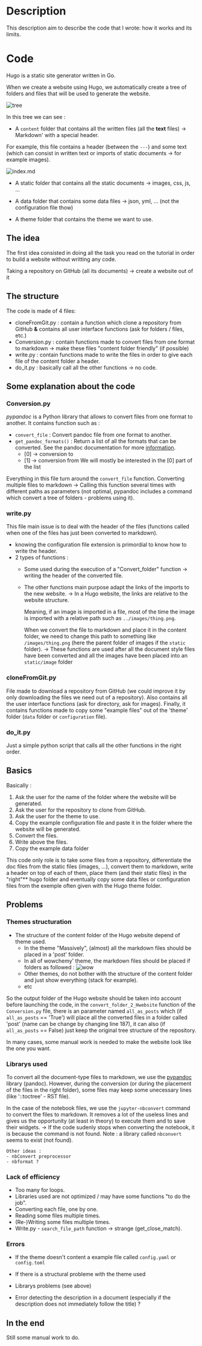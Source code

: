 # Description

This description aim to describe the code that I wrote: how it works and its limits.

# Code

Hugo is a static site generator written in Go.

When we create a website using Hugo, we automatically create a tree of folders and files that will be used to generate the website.

![tree](./hugo_folder.png)

In this tree we can see : 

- A `content` folder that contains all the written files (all the **text** files) -> Markdown' with a special header.

For example, this file contains a header (between the `---`) and some text (which can consist in written text or imports of static documents -> for example images).

![index.md](./md1.png)

- A static folder that contains all the static documents -> images, css, js, ...

- A data folder that contains some data files -> json, yml, ... (not the configuration file thow)

- A theme folder that contains the theme we want to use.

## The idea

The first idea consisted in doing all the task you read on the tutorial in order to build a website without writting any code.

Taking a repository on GitHub (all its documents) -> create a website out of it 

## The structure

The code is made of 4 files:

- cloneFromGit.py : contain a function which clone a repository from GitHub **&** contains all user interface functions (ask for folders / files, etc.)
- Conversion.py : contain functions made to convert files from one format to markdown -> make these files "content folder friendly" (if possible)
- write.py : contain functions made to write the files in order to give each file of the content folder a header.
- do_it.py : basically call all the other functions -> no code.

## Some explanation about the code

### Conversion.py

*pypandoc* is a Python library that allows to convert files from one format to another. It contains function such as :

- `convert_file` : Convert pandoc file from one format to another.
- `get_pandoc_formats()` : Return a list of all the formats that can be converted. See the pandoc documentation for more [information](https://pandoc.org/index.html).
    - [0] -> conversion to
    - [1] -> conversion from
We will mostly be interested in the [0] part of the list

Everything in this file turn around the `convert_file` function.
Converting multiple files to markdown -> Calling this function several times with different paths as parameters (not optimal, pypandoc includes a command which convert a tree of folders - problems using it).

### write.py

This file main issue is to deal with the header of the files (functions called when one of the files has just been converted to markdown). 

- knowing the configuration file extension is primordial to know how to write the header.
- 2 types of functions :
    - Some used during the execution of a "Convert_folder" function -> writing the header of the converted file.
    - The other functions main purpose adapt the links of the imports to the new website.
        -> In a Hugo website, the links are relative to the website structure. 
        
        Meaning, if an image is imported in a file, most of the time the image is imported with a relative path such as `../images/thing.png`.
        
        When we convert the file to markdown and place it in the content folder, we need to change this path to something like `/images/thing.png` (here the parent folder of images if the `static` folder).
    -> These functions are used after all the document style files have been converted and all the images have been placed into an `static/image` folder

### cloneFromGit.py

File made to download a repository from GitHub (we could improve it by only downloading the files we need out of a repository).
Also contains all the user interface functions (ask for directory, ask for images).
Finally, it contains functions made to copy some "example files" out of the 'theme' folder (`data` folder or `configuration` file).

### do_it.py

Just a simple python script that calls all the other functions in the right order.

## Basics 

Basically : 


1. Ask the user for the name of the folder where the website will be generated.
2. Ask the user for the repository to clone from GitHub.
3. Ask the user for the theme to use.
4. Copy the example configuration file and paste it in the folder where the website will be generated.
5. Convert the files.
6. Write above the files.
7. Copy the example data folder

This code only role is to take some files from a repository, differentiate the doc files from the static files (images, ...), convert them to markdown, write a header on top of each of them, place them (and their static files) in the "right"** hugo folder and eventually copy some data files or configuration files from the exemple often given with the Hugo theme folder.

## Problems

### Themes structuration

- The structure of the content folder of the Hugo website depend of theme used.
    - In the theme "Massively", (almost) all the markdown files should be placed in a 'post' folder.
    - In all of wowchemy' theme, the markdown files should be placed if folders as followed : 
    ![wow](./wowchemy.png)
    -  Other themes, do not bother with the structure of the content folder and just show everything (stack for example).
    - etc

So the output folder of the Hugo website should be taken into account before launching the code, in the `convert_folder_2_Hwebsite` function of the `Conversion.py` file, there is an parameter named `all_as_posts` which (if `all_as_posts` == 'True') will place all the converted files in a folder called 'post' (name can be change by changing line 187), it can also (if `all_as_posts` == False) just keep the original tree structure of the repository.

In many cases, some manual work is needed to make the website look like the one you want.

### Librarys used

To convert all the document-type files to markdown, we use the [pypandoc](https://pypi.org/project/pypandoc/) library (pandoc).
However, during the conversion (or during the placement of the files in the right folder), some files may keep some unecessary lines (like '::toctree' - RST file).

In the case of the notebook files, we use the `jupyter-nbconvert` command to convert the files to markdown. It removes a lot of the useless lines and gives us the opportunity (at least in theory) to execute them and to save their widgets.
    -> If the code sudenly stops when converting the notebook, it is because the command is not found.
    Note : a library called `nbconvert` seems to exist (not found).

    Other ideas :
    - nbConvert preprocessor
    - nbformat ?


### Lack of efficiency

- Too many for loops.
- Libraries used are not optimized / may have some functions "to do the job".
- Converting each file, one by one.
- Reading some files multiple times.
- (Re-)Writing some files multiple times.
- Write.py - `search_file_path` function -> strange (get_close_match).

### Errors 

- If the theme doesn't content a example file called `config.yaml` or `config.toml`
- If there is a structural probleme with the theme used 
- Librarys problems (see above)

- Error detecting the description in a document (especially if the description does not immediately follow the title) ?

## In the end

Still some manual work to do.